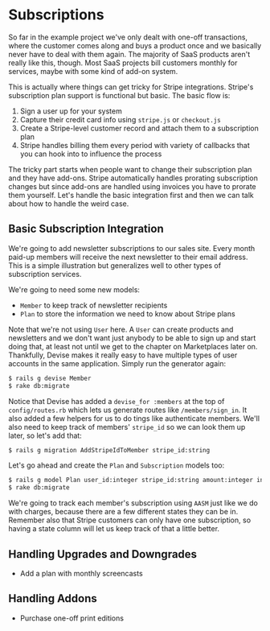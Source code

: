 # Subscriptions

So far in the example project we've only dealt with one-off transactions, where the customer comes along and buys a product once and we basically never have to deal with them again. The majority of SaaS products aren't really like this, though. Most SaaS projects bill customers monthly for services, maybe with some kind of add-on system.

This is actually where things can get tricky for Stripe integrations. Stripe's subscription plan support is functional but basic. The basic flow is:

1. Sign a user up for your system
2. Capture their credit card info using `stripe.js` or `checkout.js`
3. Create a Stripe-level customer record and attach them to a subscription plan
4. Stripe handles billing them every period with variety of callbacks that you can hook into to influence the process

The tricky part starts when people want to change their subscription plan and they have add-ons. Stripe automatically handles prorating subscription changes but since add-ons are handled using invoices you have to prorate them yourself. Let's handle the basic integration first and then we can talk about how to handle the weird case.

## Basic Subscription Integration

We're going to add newsletter subscriptions to our sales site. Every month paid-up members will receive the next newsletter to their email address. This is a simple illustration but generalizes well to other types of subscription services.

We're going to need some new models:

* `Member` to keep track of newsletter recipients
* `Plan` to store the information we need to know about Stripe plans

Note that we're not using `User` here. A `User` can create products and newsletters and we don't want just anybody to be able to sign up and start doing that, at least not until we get to the chapter on Marketplaces later on. Thankfully, Devise makes it really easy to have multiple types of user accounts in the same application. Simply run the generator again:

```bash
$ rails g devise Member
$ rake db:migrate
```

Notice that Devise has added a `devise_for :members` at the top of `config/routes.rb` which lets us generate routes like `/members/sign_in`. It also added a few helpers for us to do tings like authenticate members. We'll also need to keep track of members' `stripe_id` so we can look them up later, so let's add that:

```bash
$ rails g migration AddStripeIdToMember stripe_id:string
```

Let's go ahead and create the `Plan` and `Subscription` models too:

```bash
$ rails g model Plan user_id:integer stripe_id:string amount:integer interval:string
$ rake db:migrate
```

We're going to track each member's subscription using `AASM` just like we do with charges, because there are a few different states they can be in. Remember also that Stripe customers can only have one subscription, so having a state column will let us keep track of that a little better.

## Handling Upgrades and Downgrades

* Add a plan with monthly screencasts

## Handling Addons

* Purchase one-off print editions
